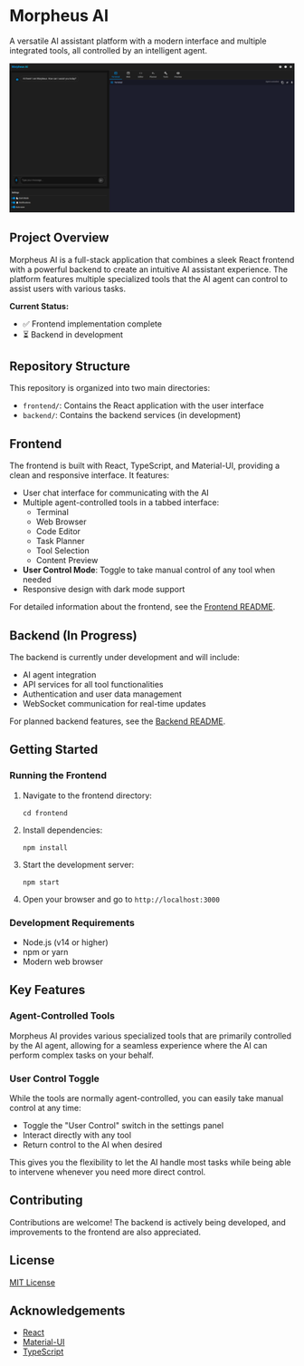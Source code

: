 # Morpheus AI

A versatile AI assistant platform with a modern interface and multiple integrated tools, all controlled by an intelligent agent.

![Image](outputs/preview-morpheus.png)

## Project Overview

Morpheus AI is a full-stack application that combines a sleek React frontend with a powerful backend to create an intuitive AI assistant experience. The platform features multiple specialized tools that the AI agent can control to assist users with various tasks.

**Current Status:**
- ✅ Frontend implementation complete
- ⏳ Backend in development

## Repository Structure

This repository is organized into two main directories:

- `frontend/`: Contains the React application with the user interface
- `backend/`: Contains the backend services (in development)

## Frontend

The frontend is built with React, TypeScript, and Material-UI, providing a clean and responsive interface. It features:

- User chat interface for communicating with the AI
- Multiple agent-controlled tools in a tabbed interface:
  - Terminal
  - Web Browser
  - Code Editor
  - Task Planner
  - Tool Selection
  - Content Preview
- **User Control Mode**: Toggle to take manual control of any tool when needed
- Responsive design with dark mode support

For detailed information about the frontend, see the [Frontend README](frontend/README.md).

## Backend (In Progress)

The backend is currently under development and will include:

- AI agent integration
- API services for all tool functionalities
- Authentication and user data management
- WebSocket communication for real-time updates

For planned backend features, see the [Backend README](backend/README.md).

## Getting Started

### Running the Frontend

1. Navigate to the frontend directory:
   ```
   cd frontend
   ```

2. Install dependencies:
   ```
   npm install
   ```

3. Start the development server:
   ```
   npm start
   ```

4. Open your browser and go to `http://localhost:3000`

### Development Requirements

- Node.js (v14 or higher)
- npm or yarn
- Modern web browser

## Key Features

### Agent-Controlled Tools
Morpheus AI provides various specialized tools that are primarily controlled by the AI agent, allowing for a seamless experience where the AI can perform complex tasks on your behalf.

### User Control Toggle
While the tools are normally agent-controlled, you can easily take manual control at any time:
- Toggle the "User Control" switch in the settings panel
- Interact directly with any tool
- Return control to the AI when desired

This gives you the flexibility to let the AI handle most tasks while being able to intervene whenever you need more direct control.

## Contributing

Contributions are welcome! The backend is actively being developed, and improvements to the frontend are also appreciated.

## License

[MIT License](LICENSE)

## Acknowledgements

- [React](https://reactjs.org/)
- [Material-UI](https://mui.com/)
- [TypeScript](https://www.typescriptlang.org/) 

